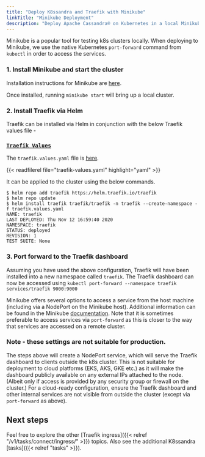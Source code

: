 ```yaml
---
title: "Deploy K8ssandra and Traefik with Minikube"
linkTitle: "Minikube Deployment"
description: "Deploy Apache Cassandra® on Kubernetes in a local Minikube cluster with Traefik ingress installed and configured."
---
```


Minikube is a popular tool for testing k8s clusters locally. When deploying to Minikube, we use the native Kubernetes `port-forward` command from `kubectl` in order to access the services. 

### 1. Install Minikube and start the cluster

Installation instructions for Minikube are [here](https://minikube.sigs.k8s.io/docs/start/).

Once installed, running `minikube start` will bring up a local cluster.

### 2. Install Traefik via Helm

Traefik can be installed via Helm in conjunction with the below Traefik values file - 

### [`Traefik Values`](traefik-values.yaml)

The `traefik.values.yaml` file is [here](traefik-values.yaml).
 
{{< readfilerel file="traefik-values.yaml"  highlight="yaml" >}}

It can be applied to the cluster using the below commands. 

```
$ helm repo add traefik https://helm.traefik.io/traefik
$ helm repo update
$ helm install traefik traefik/traefik -n traefik --create-namespace -f traefik.values.yaml
NAME: traefik
LAST DEPLOYED: Thu Nov 12 16:59:40 2020
NAMESPACE: traefik
STATUS: deployed
REVISION: 1
TEST SUITE: None
```

### 3. Port forward to the Traefik dashboard

Assuming you have used the above configuration, Traefik will have been installed into a new namespace called `traefik`. The Traefik dashboard can now be accessed using `kubectl port-forward --namespace traefik services/traefik 9000:9000`

Minikube offers several options to access a service from the host machine (including via a NodePort on the Minikube host). Additional information can be found in the Minikube [documentation](https://minikube.sigs.k8s.io/docs/handbook/accessing/). Note that it is sometimes preferable to access services via `port-forward` as this is closer to the way that services are accessed on a remote cluster.

### Note - these settings are not suitable for production.

The steps above will create a NodePort service, which will serve the Traefik dashboard to clients outside the k8s cluster. This is not suitable for deployment to cloud platforms (EKS, AKS, GKE etc.) as it will make the dashboard publicly available on any external IPs attached to the node. (Albeit only if access is provided by any security group or firewall on the cluster.) For a cloud-ready configuration, ensure the Traefik dashboard and other internal services are not visible from outside the cluster (except via `port-forward` as above).

## Next steps

Feel free to explore the other [Traefik ingress]({{< relref "/v1/tasks/connect/ingress/" >}}) topics. Also see the additional K8ssandra [tasks]({{< relref "tasks" >}}).

